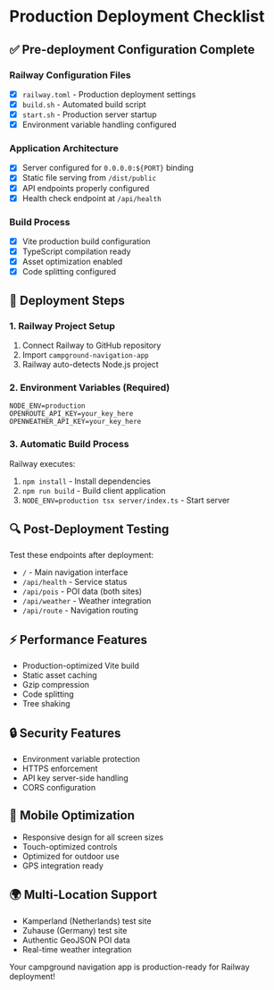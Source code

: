 # Production Deployment Checklist

## ✅ Pre-deployment Configuration Complete

### Railway Configuration Files
- [x] `railway.toml` - Production deployment settings
- [x] `build.sh` - Automated build script
- [x] `start.sh` - Production server startup
- [x] Environment variable handling configured

### Application Architecture
- [x] Server configured for `0.0.0.0:${PORT}` binding
- [x] Static file serving from `/dist/public`
- [x] API endpoints properly configured
- [x] Health check endpoint at `/api/health`

### Build Process
- [x] Vite production build configuration
- [x] TypeScript compilation ready
- [x] Asset optimization enabled
- [x] Code splitting configured

## 🚀 Deployment Steps

### 1. Railway Project Setup
1. Connect Railway to GitHub repository
2. Import `campground-navigation-app`
3. Railway auto-detects Node.js project

### 2. Environment Variables (Required)
```
NODE_ENV=production
OPENROUTE_API_KEY=your_key_here
OPENWEATHER_API_KEY=your_key_here
```

### 3. Automatic Build Process
Railway executes:
1. `npm install` - Install dependencies
2. `npm run build` - Build client application
3. `NODE_ENV=production tsx server/index.ts` - Start server

## 🔍 Post-Deployment Testing

Test these endpoints after deployment:
- `/` - Main navigation interface
- `/api/health` - Service status
- `/api/pois` - POI data (both sites)
- `/api/weather` - Weather integration
- `/api/route` - Navigation routing

## ⚡ Performance Features

- Production-optimized Vite build
- Static asset caching
- Gzip compression
- Code splitting
- Tree shaking

## 🔒 Security Features

- Environment variable protection
- HTTPS enforcement
- API key server-side handling
- CORS configuration

## 📱 Mobile Optimization

- Responsive design for all screen sizes
- Touch-optimized controls
- Optimized for outdoor use
- GPS integration ready

## 🌍 Multi-Location Support

- Kamperland (Netherlands) test site
- Zuhause (Germany) test site
- Authentic GeoJSON POI data
- Real-time weather integration

Your campground navigation app is production-ready for Railway deployment!